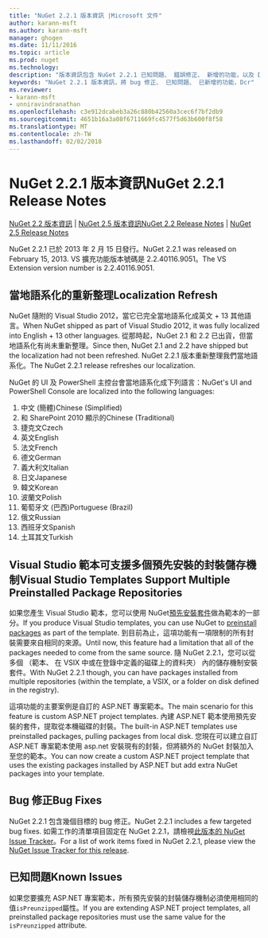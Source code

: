 ```yaml
---
title: "NuGet 2.2.1 版本資訊 |Microsoft 文件"
author: karann-msft
ms.author: karann-msft
manager: ghogen
ms.date: 11/11/2016
ms.topic: article
ms.prod: nuget
ms.technology: 
description: "版本資訊包含 NuGet 2.2.1 已知問題、 錯誤修正、 新增的功能，以及 Dcr。"
keywords: "NuGet 2.2.1 版本資訊，將 bug 修正、 已知問題、 已新增的功能，Dcr"
ms.reviewer:
- karann-msft
- unniravindranathan
ms.openlocfilehash: c3e912dcabeb3a26c880b42560a3cec6f7bf2db9
ms.sourcegitcommit: 4651b16a3a08f6711669fc4577f5d63b600f8f58
ms.translationtype: MT
ms.contentlocale: zh-TW
ms.lasthandoff: 02/02/2018
---
```

# <a name="nuget-221-release-notes"></a><span data-ttu-id="20e52-104">NuGet 2.2.1 版本資訊</span><span class="sxs-lookup"><span data-stu-id="20e52-104">NuGet 2.2.1 Release Notes</span></span>

<span data-ttu-id="20e52-105">[NuGet 2.2 版本資訊](../release-notes/nuget-2.2.md) | [NuGet 2.5 版本資訊](../release-notes/nuget-2.5.md)</span><span class="sxs-lookup"><span data-stu-id="20e52-105">[NuGet 2.2 Release Notes](../release-notes/nuget-2.2.md) | [NuGet 2.5 Release Notes](../release-notes/nuget-2.5.md)</span></span>

<span data-ttu-id="20e52-106">NuGet 2.2.1 已於 2013 年 2 月 15 日發行。</span><span class="sxs-lookup"><span data-stu-id="20e52-106">NuGet 2.2.1 was released on February 15, 2013.</span></span>  <span data-ttu-id="20e52-107">VS 擴充功能版本號碼是 2.2.40116.9051。</span><span class="sxs-lookup"><span data-stu-id="20e52-107">The VS Extension version number is 2.2.40116.9051.</span></span>

## <a name="localization-refresh"></a><span data-ttu-id="20e52-108">當地語系化的重新整理</span><span class="sxs-lookup"><span data-stu-id="20e52-108">Localization Refresh</span></span>
<span data-ttu-id="20e52-109">NuGet 隨附的 Visual Studio 2012，當它已完全當地語系化成英文 + 13 其他語言。</span><span class="sxs-lookup"><span data-stu-id="20e52-109">When NuGet shipped as part of Visual Studio 2012, it was fully localized into English + 13 other languages.</span></span>  <span data-ttu-id="20e52-110">從那時起，NuGet 2.1 和 2.2 已出貨，但當地語系化有尚未重新整理。</span><span class="sxs-lookup"><span data-stu-id="20e52-110">Since then, NuGet 2.1 and 2.2 have shipped but the localization had not been refreshed.</span></span>  <span data-ttu-id="20e52-111">NuGet 2.2.1 版本重新整理我們當地語系化。</span><span class="sxs-lookup"><span data-stu-id="20e52-111">The NuGet 2.2.1 release refreshes our localization.</span></span>

<span data-ttu-id="20e52-112">NuGet 的 UI 及 PowerShell 主控台會當地語系化成下列語言：</span><span class="sxs-lookup"><span data-stu-id="20e52-112">NuGet's UI and PowerShell Console are localized into the following languages:</span></span>

1. <span data-ttu-id="20e52-113">中文 (簡體)</span><span class="sxs-lookup"><span data-stu-id="20e52-113">Chinese (Simplified)</span></span>
1. <span data-ttu-id="20e52-114">和 SharePoint 2010 顯示的</span><span class="sxs-lookup"><span data-stu-id="20e52-114">Chinese (Traditional)</span></span>
1. <span data-ttu-id="20e52-115">捷克文</span><span class="sxs-lookup"><span data-stu-id="20e52-115">Czech</span></span>
1. <span data-ttu-id="20e52-116">英文</span><span class="sxs-lookup"><span data-stu-id="20e52-116">English</span></span>
1. <span data-ttu-id="20e52-117">法文</span><span class="sxs-lookup"><span data-stu-id="20e52-117">French</span></span>
1. <span data-ttu-id="20e52-118">德文</span><span class="sxs-lookup"><span data-stu-id="20e52-118">German</span></span>
1. <span data-ttu-id="20e52-119">義大利文</span><span class="sxs-lookup"><span data-stu-id="20e52-119">Italian</span></span>
1. <span data-ttu-id="20e52-120">日文</span><span class="sxs-lookup"><span data-stu-id="20e52-120">Japanese</span></span>
1. <span data-ttu-id="20e52-121">韓文</span><span class="sxs-lookup"><span data-stu-id="20e52-121">Korean</span></span>
1. <span data-ttu-id="20e52-122">波蘭文</span><span class="sxs-lookup"><span data-stu-id="20e52-122">Polish</span></span>
1. <span data-ttu-id="20e52-123">葡萄牙文 (巴西)</span><span class="sxs-lookup"><span data-stu-id="20e52-123">Portuguese (Brazil)</span></span>
1. <span data-ttu-id="20e52-124">俄文</span><span class="sxs-lookup"><span data-stu-id="20e52-124">Russian</span></span>
1. <span data-ttu-id="20e52-125">西班牙文</span><span class="sxs-lookup"><span data-stu-id="20e52-125">Spanish</span></span>
1. <span data-ttu-id="20e52-126">土耳其文</span><span class="sxs-lookup"><span data-stu-id="20e52-126">Turkish</span></span>

## <a name="visual-studio-templates-support-multiple-preinstalled-package-repositories"></a><span data-ttu-id="20e52-127">Visual Studio 範本可支援多個預先安裝的封裝儲存機制</span><span class="sxs-lookup"><span data-stu-id="20e52-127">Visual Studio Templates Support Multiple Preinstalled Package Repositories</span></span>
<span data-ttu-id="20e52-128">如果您產生 Visual Studio 範本，您可以使用 NuGet[預先安裝套件](../visual-studio-extensibility/visual-studio-templates.md)做為範本的一部分。</span><span class="sxs-lookup"><span data-stu-id="20e52-128">If you produce Visual Studio templates, you can use NuGet to [preinstall packages](../visual-studio-extensibility/visual-studio-templates.md) as part of the template.</span></span>  <span data-ttu-id="20e52-129">到目前為止，這項功能有一項限制的所有封裝需要來自相同的來源。</span><span class="sxs-lookup"><span data-stu-id="20e52-129">Until now, this feature had a limitation that all of the packages needed to come from the same source.</span></span>  <span data-ttu-id="20e52-130">隨 NuGet 2.2.1，您可以從多個 （範本、 在 VSIX 中或在登錄中定義的磁碟上的資料夾） 內的儲存機制安裝套件。</span><span class="sxs-lookup"><span data-stu-id="20e52-130">With NuGet 2.2.1 though, you can have packages installed from multiple repositories (within the template, a VSIX, or a folder on disk defined in the registry).</span></span>

<span data-ttu-id="20e52-131">這項功能的主要案例是自訂的 ASP.NET 專案範本。</span><span class="sxs-lookup"><span data-stu-id="20e52-131">The main scenario for this feature is custom ASP.NET project templates.</span></span>  <span data-ttu-id="20e52-132">內建 ASP.NET 範本使用預先安裝的套件，提取從本機磁碟的封裝。</span><span class="sxs-lookup"><span data-stu-id="20e52-132">The built-in ASP.NET templates use preinstalled packages, pulling packages from local disk.</span></span>  <span data-ttu-id="20e52-133">您現在可以建立自訂 ASP.NET 專案範本使用 asp.net 安裝現有的封裝，但將額外的 NuGet 封裝加入至您的範本。</span><span class="sxs-lookup"><span data-stu-id="20e52-133">You can now create a custom ASP.NET project template that uses the existing packages installed by ASP.NET but add extra NuGet packages into your template.</span></span>

## <a name="bug-fixes"></a><span data-ttu-id="20e52-134">Bug 修正</span><span class="sxs-lookup"><span data-stu-id="20e52-134">Bug Fixes</span></span>
<span data-ttu-id="20e52-135">NuGet 2.2.1 包含幾個目標的 bug 修正。</span><span class="sxs-lookup"><span data-stu-id="20e52-135">NuGet 2.2.1 includes a few targeted bug fixes.</span></span> <span data-ttu-id="20e52-136">如需工作的清單項目固定在 NuGet 2.2.1，請檢視[此版本的 NuGet Issue Tracker](http://nuget.codeplex.com/workitem/list/advanced?keyword=&status=Closed&type=All&priority=All&release=NuGet%202.2.1&assignedTo=All&component=All&sortField=LastUpdatedDate&sortDirection=Descending&page=0)。</span><span class="sxs-lookup"><span data-stu-id="20e52-136">For a list of work items fixed in NuGet 2.2.1, please view the [NuGet Issue Tracker for this release](http://nuget.codeplex.com/workitem/list/advanced?keyword=&status=Closed&type=All&priority=All&release=NuGet%202.2.1&assignedTo=All&component=All&sortField=LastUpdatedDate&sortDirection=Descending&page=0).</span></span>


## <a name="known-issues"></a><span data-ttu-id="20e52-137">已知問題</span><span class="sxs-lookup"><span data-stu-id="20e52-137">Known Issues</span></span>

<span data-ttu-id="20e52-138">如果您要擴充 ASP.NET 專案範本，所有預先安裝的封裝儲存機制必須使用相同的值`isPreunzipped`屬性。</span><span class="sxs-lookup"><span data-stu-id="20e52-138">If you are extending ASP.NET project templates, all preinstalled package repositories must use the same value for the `isPreunzipped` attribute.</span></span>
